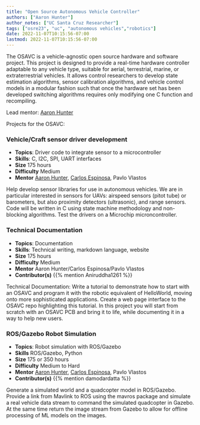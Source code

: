 ```yaml
---
title: "Open Source Autonomous Vehicle Controller"
authors: ["Aaron Hunter"]
author_notes: ["UC Santa Cruz Researcher"]
tags: ["osre23", "uc", "autonomous vehicles","robotics"]
date: 2022-11-07T10:15:56-07:00
lastmod: 2022-11-07T10:15:56-07:00
---
```


The OSAVC is a vehicle-agnostic open source hardware and software project.  This project is designed to provide a real-time hardware controller adaptable to any vehicle type, suitable for aerial, terrestrial, marine, or extraterrestrial vehicles. It allows control researchers to develop state estimation algorithms, sensor calibration algorithms, and vehicle control models in a modular fashion such that once the hardware set has been developed switching algorithms requires only modifying one C function and recompiling.

Lead mentor: [Aaron Hunter](mailto:aamuhunt@ucsc.edu)

Projects for the OSAVC:


### Vehicle/Craft sensor driver development
 - **Topics**: Driver code to integrate sensor to a microcontroller
 - **Skills**: C, I2C, SPI, UART interfaces
 - **Size** 175 hours
 - **Difficulty** Medium
 - **Mentor** [Aaron Hunter](mailto:aamuhunt@ucsc.edu), [Carlos Espinosa](mailto:caiespin@ucsc.edu), Pavlo Vlastos


Help develop sensor libraries for use in autonomous vehicles. We are in particular interested in sensors for UAVs: airspeed sensors (pitot tube) or barometers, but also proximity detectors (ultrasonic), and range sensors. Code will be written in C using state machine methodology and non-blocking algorithms. Test the drivers on a Microchip microncontroller.


### Technical Documentation
 - **Topics**: Documentation
 - **Skills**: Technical writing, markdown language, website
 - **Size** 175 hours 
 - **Difficulty** Medium
 - **Mentor** Aaron Hunter/Carlos Espinosa/Pavlo Vlastos
 - **Contributor(s)** {{% mention Aniruddha1261 %}}


Technical Documentation:
Write a tutorial to demonstrate how to start with an OSAVC and program it with the robotic equivalent of HelloWorld, moving onto more sophisticated applications. Create a web page interface to the OSAVC repo highlighting this tutorial. In this project you will start from scratch with an OSAVC PCB and bring it to life, while documenting it in a way to help new users.

### ROS/Gazebo Robot Simulation
 - **Topics**: Robot simulation with ROS/Gazebo
 - **Skills** ROS/Gazebo, Python
 - **Size** 175 or 350 hours 
 - **Difficulty** Medium to Hard
 - **Mentor** [Aaron Hunter](mailto:aamuhunt@ucsc.edu), [Carlos Espinosa](mailto:caiespin@ucsc.edu), Pavlo Vlastos
 - **Contributor(s)** {{% mention damodardatta %}}

Generate a simulated world and a quadcopter model in ROS/Gazebo. Provide a link from Mavlink to ROS using the mavros package and simulate a real vehicle data stream to command the simulated quadcopter in Gazebo. At the same time return the image stream from Gazebo to allow for offline processing of ML models on the images. 


